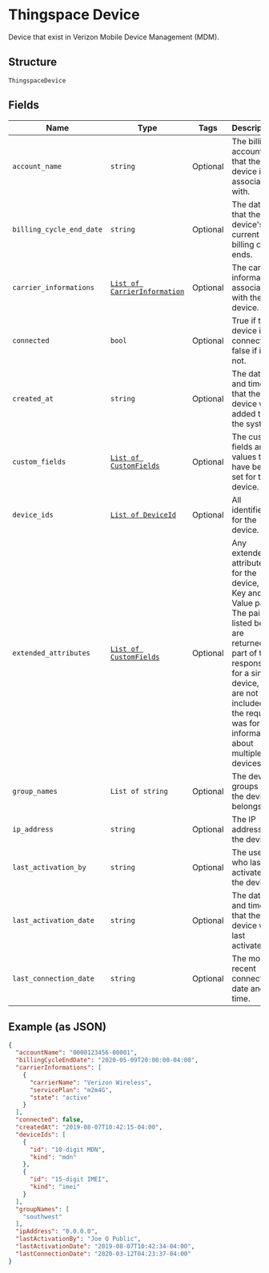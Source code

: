 
# Thingspace Device

Device that exist in Verizon Mobile Device Management (MDM).

## Structure

`ThingspaceDevice`

## Fields

| Name | Type | Tags | Description |
|  --- | --- | --- | --- |
| `account_name` | `string` | Optional | The billing account that the device is associated with. |
| `billing_cycle_end_date` | `string` | Optional | The date that the device's current billing cycle ends. |
| `carrier_informations` | [`List of CarrierInformation`](../../doc/models/carrier-information.md) | Optional | The carrier information associated with the device. |
| `connected` | `bool` | Optional | True if the device is connected; false if it is not. |
| `created_at` | `string` | Optional | The date and time that the device was added to the system. |
| `custom_fields` | [`List of CustomFields`](../../doc/models/custom-fields.md) | Optional | The custom fields and values that have been set for the device. |
| `device_ids` | [`List of DeviceId`](../../doc/models/device-id.md) | Optional | All identifiers for the device. |
| `extended_attributes` | [`List of CustomFields`](../../doc/models/custom-fields.md) | Optional | Any extended attributes for the device, as Key and Value pairs. The pairs listed below are returned as part of the response for a single device, but are not included if the request was for information about multiple devices. |
| `group_names` | `List of string` | Optional | The device groups that the device belongs to. |
| `ip_address` | `string` | Optional | The IP address of the device. |
| `last_activation_by` | `string` | Optional | The user who last activated the device. |
| `last_activation_date` | `string` | Optional | The date and time that the device was last activated. |
| `last_connection_date` | `string` | Optional | The most recent connection date and time. |

## Example (as JSON)

```json
{
  "accountName": "0000123456-00001",
  "billingCycleEndDate": "2020-05-09T20:00:00-04:00",
  "carrierInformations": [
    {
      "carrierName": "Verizon Wireless",
      "servicePlan": "m2m4G",
      "state": "active"
    }
  ],
  "connected": false,
  "createdAt": "2019-08-07T10:42:15-04:00",
  "deviceIds": [
    {
      "id": "10-digit MDN",
      "kind": "mdn"
    },
    {
      "id": "15-digit IMEI",
      "kind": "imei"
    }
  ],
  "groupNames": [
    "southwest"
  ],
  "ipAddress": "0.0.0.0",
  "lastActivationBy": "Joe Q Public",
  "lastActivationDate": "2019-08-07T10:42:34-04:00",
  "lastConnectionDate": "2020-03-12T04:23:37-04:00"
}
```

